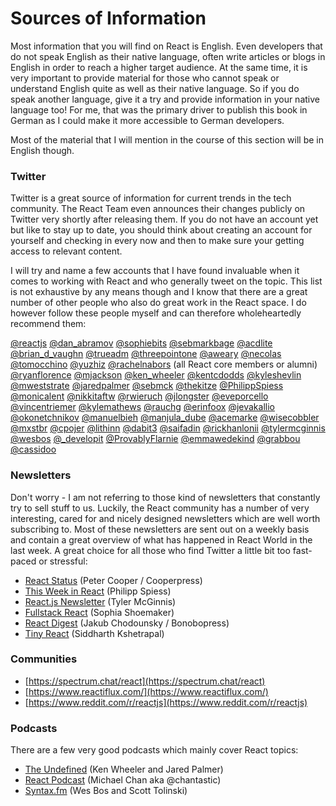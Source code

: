 # Sources of Information





Most information that you will find on React is English. Even developers that do not speak English as their native language, often write articles or blogs in English in order to reach a higher target audience. At the same time, it is very important to provide material for those who cannot speak or understand English quite as well as their native language. So if you do speak another language, give it a try and provide information in your native language too! For me, that was the primary driver to publish this book in German as I could make it more accessible to German developers.

Most of the material that I will mention in the course of this section will be in English though.

### Twitter

Twitter is a great source of information for current trends in the tech community. The React Team even announces their changes publicly on Twitter very shortly after releasing them. If you do not have an account yet but like to stay up to date, you should think about creating an account for yourself and checking in every now and then to make sure your getting access to relevant content.

I will try and name a few accounts that I have found invaluable when it comes to working with React and who generally tweet on the topic. This list is not exhaustive by any means though and I know that there are a great number of other people who also do great work in the React space. I do however follow these people myself and can therefore wholeheartedly recommend them:

[@reactjs](https://www.twitter.com/reactjs) [@dan\_abramov](https://www.twitter.com/dan_abramov) [@sophiebits](https://www.twitter.com/sophiebits) [@sebmarkbage](https://www.twitter.com/sebmarkbage) [@acdlite](https://www.twitter.com/acdlite) [@brian\_d\_vaughn](https://www.twitter.com/brian_d_vaughn) [@trueadm](https://www.twitter.com/trueadm) [@threepointone](https://www.twitter.com/threepointone) [@aweary](https://www.twitter.com/aweary) [@necolas](https://twitter.com/necolas) [@tomocchino](https://twitter.com/tomocchino) [@yuzhiz](https://twitter.com/yuzhiz) [@rachelnabors](https://twitter.com/rachelnabors) \(all React core members or alumni\) [@ryanflorence](https://www.twitter.com/ryanflorence) [@mjackson](https://www.twitter.com/mjackson) [@ken\_wheeler](https://www.twitter.com/ken_wheeler) [@kentcdodds](https://www.twitter.com/kentcdodds) [@kyleshevlin](https://www.twitter.com/kyleshevlin) [@mweststrate](https://www.twitter.com/mweststrate) [@jaredpalmer](https://www.twitter.com/jaredpalmer) [@sebmck](https://www.twitter.com/sebmck) [@thekitze](https://www.twitter.com/thekitze) [@PhilippSpiess](https://www.twitter.com/PhilippSpiess) [@monicalent](https://www.twitter.com/monicalent) [@nikkitaftw](https://www.twitter.com/nikkitaftw) [@rwieruch](https://www.twitter.com/rwieruch) [@jlongster](https://www.twitter.com/jlongster) [@eveporcello](https://www.twitter.com/eveporcello) [@vincentriemer](https://www.twitter.com/vincentriemer) [@kylemathews](https://www.twitter.com/kylemathews) [@rauchg](https://www.twitter.com/rauchg) [@erinfoox](https://www.twitter.com/erinfoox) [@jevakallio](https://www.twitter.com/jevakallio) [@okonetchnikov](https://www.twitter.com/okonetchnikov) [@manuelbieh](https://www.twitter.com/manuelbieh) [@manjula\_dube](https://www.twitter.com/manjula_dube) [@acemarke](https://www.twitter.com/acemarke) [@wisecobbler](https://www.twitter.com/wisecobbler) [@mxstbr](https://www.twitter.com/mxstbr) [@cpojer](https://www.twitter.com/cpojer) [@lithinn](https://www.twitter.com/lithinn) [@dabit3](https://www.twitter.com/dabit3) [@saifadin](https://www.twitter.com/saifadin) [@rickhanlonii](https://www.twitter.com/rickhanlonii) [@tylermcginnis](https://www.twitter.com/tylermcginnis) [@wesbos](https://www.twitter.com/wesbos) [@\_developit](https://www.twitter.com/_developit) [@ProvablyFlarnie](https://www.twitter.com/ProvablyFlarnie) [@emmawedekind](https://www.twitter.com/emmawedekind) [@grabbou](https://www.twitter.com/grabbou) [@cassidoo](https://twitter.com/cassidoo)

### Newsletters

Don't worry - I am not referring to those kind of newsletters that constantly try to sell stuff to us. Luckily, the React community has a number of very interesting, cared for and nicely designed newsletters which are well worth subscribing to. Most of these newsletters are sent out on a weekly basis and contain a great overview of what has happened in React World in the last week. A great choice for all those who find Twitter a little bit too fast-paced or stressful:

* [React Status](https://react.statuscode.com/) \(Peter Cooper / Cooperpress\)
* [This Week in React](https://this-week-in-react.org/) \(Philipp Spiess\)
* [React.js Newsletter](http://reactjsnewsletter.com/) \(Tyler McGinnis\) 
* [Fullstack React](http://newsletter.fullstackreact.com) \(Sophia Shoemaker\)
* [React Digest](https://reactdigest.net/) \(Jakub Chodounsky / Bonobopress\) 
* [Tiny React](https://tinyreact.email/) \(Siddharth Kshetrapal\)

### Communities

* [https://spectrum.chat/react](https://spectrum.chat/react)
* [https://www.reactiflux.com/](https://www.reactiflux.com/)
* [https://www.reddit.com/r/reactjs](https://www.reddit.com/r/reactjs)

### Podcasts

There are a few very good podcasts which mainly cover React topics:

* [The Undefined](https://undefined.fm/) \(Ken Wheeler and Jared Palmer\)
* [React Podcast](https://reactpodcast.com/) \(Michael Chan aka @chantastic\)
* [Syntax.fm](https://syntax.fm/) \(Wes Bos and Scott Tolinski\)

